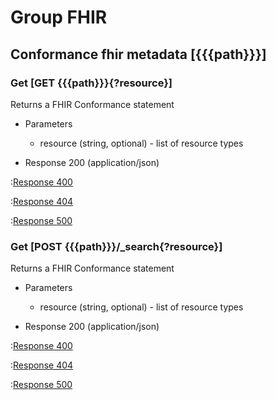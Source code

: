 # Group FHIR

## Conformance fhir metadata [{{{path}}}]

### Get [GET {{{path}}}{?resource}]

Returns a FHIR Conformance statement

+ Parameters

    + resource (string, optional) - list of resource types
    
+ Response 200 (application/json)

:[Response 400]({{{common}}}/responses/400.md)

:[Response 404]({{{common}}}/responses/404.md)

:[Response 500]({{{common}}}/responses/500.md)

### Get [POST {{{path}}}/_search{?resource}]

Returns a FHIR Conformance statement

+ Parameters

    + resource (string, optional) - list of resource types
    
+ Response 200 (application/json)

:[Response 400]({{{common}}}/responses/400.md)

:[Response 404]({{{common}}}/responses/404.md)

:[Response 500]({{{common}}}/responses/500.md)



